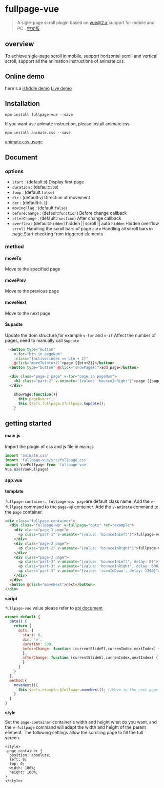 # fullpage-vue

> A sigle-page scroll plugin based on vue@2.x,support for mobile and PC .
[中文版](./README_zh.md)

## overview
To achieve sigle-page scroll in mobile, support horizontal scroll and vertical scroll, support all the animation instructions of animate.css.

## Online demo
here's a [jsfiddle demo](https://jsfiddle.net/6jc3okaq/98/)
[Live demo](https://river-lee.github.io/vue-fullpage/examples)

## Installation
```
npm install fullpage-vue --save
```
If you want use animate instruction, please install animate.css
```
npm install animate.css --save
```
[animate.css usage](https://daneden.github.io/animate.css/)

## Document

### options

- `start` : (default:`0`) Display first page
- `duration` : (default:`500`) 
- `loop` : (default:`false`) 
- `dir` : (default:`v`) Direction of movement
- `der` : (default:`0.1`) 
- `movingFlag` : (default:`false`) 
- `beforeChange` : (default:`function`) Before change callback
- `afterChange` : (default:`function`) After change callback
- `overflow` : (default:`hidden`) hidden || scroll || auto
    `hidden` Hidden overflow
    `scroll` Handling the scroll bars of page
    `auto`  Handling all scroll bars in page,Start checking from triggered elements

### method

#### moveTo
Move to the specified page

#### movePrev
Move to the previous page

#### moveNext
 Move to the next page

#### $upadte
Update the dom structure,for example `v-for` and `v-if` Affect the number of pages, need to manually call `$update`

```html
  <button type="button" 
    v-for="btn in pageNum"
    :class="{active:index == btn + 2}" 
    @click="moveTo(btn+2)">page {{btn+2}}</button>
  <button type="button" @click="showPage()">add page</button>

  <div class="page-2 page" v-for="page in pageNum">
    <h2 class="part-2" v-animate="{value: 'bounceInRight'}">page {{page}}</h2>
  </div>
```
```js
    showPage:function(){
      this.pageNum ++;
      this.$refs.fullpage.$fullpage.$update();
    }
```


## getting started

#### main.js
Import the plugin of css and js file in main.js

```js
import 'animate.css'
import 'fullpage-vue/src/fullpage.css'
import VueFullpage from 'fullpage-vue'
Vue.use(VueFullpage)
```

#### app.vue

**template**

``fullpage-container``、``fullpage-wp``、``page``are default class name.
Add the ``v-fullpage`` command to the ``page-wp`` container.
Add the ``v-animate`` command to the ``page`` container.
```html
<div class="fullpage-container">
  <div class="fullpage-wp" v-fullpage="opts" ref="example">
    <div class="page-1 page">
      <p class="part-1" v-animate="{value: 'bounceInLeft'}">fullpage-vue</p>
    </div>
    <div class="page-2 page">
      <p class="part-2" v-animate="{value: 'bounceInRight'}">fullpage-vue</p>
    </div>
    <div class="page-3 page">
      <p class="part-3" v-animate="{value: 'bounceInLeft', delay: 0}">fullpage-vue</p>
      <p class="part-3" v-animate="{value: 'bounceInRight', delay: 600}">fullpage-vue</p>
      <p class="part-3" v-animate="{value: 'zoomInDown', delay: 1200}">fullpage-vue</p>
    </div>
  </div>
  <button @click="moveNext">next</button>
</div>
```

**script**

``fullpage-vue`` value please refer to [api document](https://github.com/river-lee/vue-fullpage#options)
```js
export default {
  data() {
    return {
      opts: {
        start: 0,
        dir: 'v',
        duration: 500,
        beforeChange: function (currentSlideEl,currenIndex,nextIndex) {
        },
        afterChange: function (currentSlideEl,currenIndex,nextIndex) {
        }
      }
    }
  },
  method:{
    moveNext(){
      this.$refs.example.$fullpage.moveNext(); //Move to the next page
    }
  }
}
```

**style**

Set the ``page-container`` container's width and height what do you want, and the ``v-fullpage`` command will adapt the width and height of the parent element.
The following settings allow the scrolling page to fill the full screen.
```
<style>
.page-container {
  position: absolute;
  left: 0;
  top: 0;
  width: 100%;
  height: 100%;
}
</style>
```